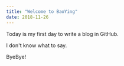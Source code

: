 ```yaml
---
title: "Welcome to BaoYing"
date: 2018-11-26
---
```

Today is my first day to write a blog in GitHub.

I don't know what to say.

ByeBye!

